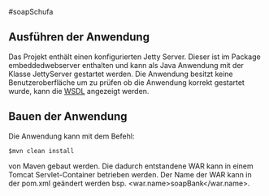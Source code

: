 #soapSchufa

## Ausführen der Anwendung

Das Projekt enthält einen konfigurierten Jetty Server. Dieser ist im Package embeddedwebserver enthalten und kann als Java Anwendung mit der Klasse JettyServer gestartet werden.
Die Anwendung besitzt keine Benutzeroberfläche um zu prüfen ob die Anwendung korrekt gestartet wurde, kann die [WSDL](http://localhost:8080/VSchufaService/services/VSchufaPort?wsdl) angezeigt werden.

## Bauen der Anwendung

Die Anwendung kann mit dem Befehl:

	$mvn clean install 

von Maven gebaut werden. Die dadurch entstandene WAR kann in einem Tomcat Servlet-Container betrieben werden.
Der Name der WAR kann in der pom.xml geändert werden bsp. <war.name>soapBank</war.name>.


 

